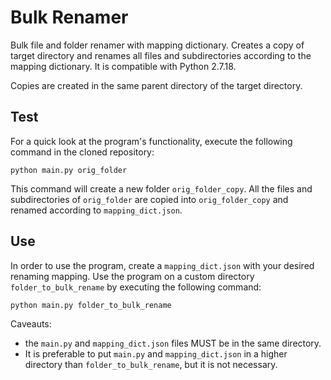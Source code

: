 # Bulk Renamer
 Bulk file and folder renamer with mapping dictionary.
 Creates a copy of target directory and renames all files and subdirectories according to the mapping dictionary.
 It is compatible with Python 2.7.18.
 
 Copies are created in the same parent directory of the target directory.

 ## Test
 For a quick look at the program's functionality, execute the following command in the cloned repository:
 ```
 python main.py orig_folder
 ```
 
 This command will create a new folder `orig_folder_copy`. All the files and subdirectories of `orig_folder` are copied into `orig_folder_copy` and renamed according to `mapping_dict.json`.
 
 ## Use
 In order to use the program, create a `mapping_dict.json` with your desired renaming mapping. 
 Use the program on a custom directory `folder_to_bulk_rename` by executing the following command:
 ```
 python main.py folder_to_bulk_rename
 ```

 Caveauts:
 - the `main.py` and `mapping_dict.json` files MUST be in the same directory. 
 - It is preferable to put `main.py` and `mapping_dict.json` in a higher directory than `folder_to_bulk_rename`, but it is not necessary.
